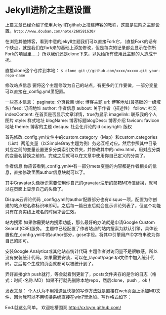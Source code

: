 
# Jekyll进阶之主题设置
上篇文章已经介绍了使用Jekyll在github上搭建博客的教程，这篇是进阶之主题设置。`http://www.douban.com/note/260581630/`

在浏览其他博客，看到中意的jekyll主题我们可以直接Fork它，（直接Fork的话有个缺点，就是我们在fork来的基础上添加修改，但是每次的记录都会显示在你所Fork的项目里…..）所以我们还是clone下来，以免给所有使用此主题的人造成干扰。

直接clone这个仓库到本地：
`$ clone git://github.com/xxxx/xxxxx.git your-repo-name`

修改站点信息
要将这个主题修改为自己的站点，有更多的工作要做。一部分变量可以直接在_config.yml里配置。

一些基本信息：
paginate: 分页数目
title: 博客主题
url: 博客地址(最基础的一级域名)
feed: 订阅地址
author: 作者信息
aubout: 关于作者（描述性）
follow: 社交
indexContent: 在首页是否显示文章详情，true为显示
imagelink: 联系我的个人图片
style: 样式地址
blogName: 博客标题blogDesc: 博客介绍
favicon: favicon地址
theme: 博客的主题
desqus: 社会化评论的id
copyright: 版权



首先修改_config.yml文件中的custom.category（Map）和custom.categories（List）两组变量（以SimpleGray主题为例）务必互相对应。然后参照其中目录对应之前的变量设置更多分类索引文件夹，并修改其中的index.html，用对应分类的变量名替换之前的。完成之后就可以在文章中使用你自己定义的分类了。

作者信息
你应该看到_config.yml中有一部分meta变量的内容都是作者相关的信息，直接修改里面author信息块就可以了。

其中Gravatar头像标识需要使用你自己的gravatar注册的邮箱MD5值替换，就可以在页面上显示自己的头像了。

Disqus云评论代码
_config.yml的author配置部分也有disqus一项，配置为你创建的站点短名称标识串即可。之后每一篇日志后就会显示评论列表了，但这个功能只有在真实线上域名的时候才会生效。

站内搜索
如果你需要站内搜索功能，那么最好的办法就是申请Google Custom Search(CSE)服务。
主题中已经配置了作者站点的站内搜索为默认引擎，具体设置也在_config.yml中的author部分，gcse字段。将其中引擎用户ID字符串改为你自己的即可。

安装Google Analytics或其他站点统计代码
主题作者对访问量不是很敏感，所以没有安装统计代码。如果需要安装，可以在_layout/page.tpl文件中加入统计代码，之后每个生成的页面就都可以被统计到了。

弄好直接gith push就行，等会就看到更新了，posts文件夹存的是你的日志（格式：时间-名称.MD）如果不行就先删除本地repo，然后clone，push ，ok！

发表文章：
个人认为不用推送且快捷的写作方法就是直接在web页面上添加MD文件，因为我可以不用切换系统直接在win7里添加。写作格式如下：



End.就这么简单。
欢迎吐槽围观   http://cxlcym.github.com/


